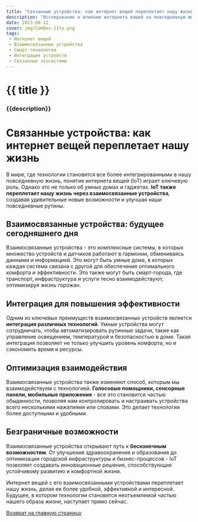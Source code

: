 ```yaml
---
title: "Связанные устройства: как интернет вещей переплетает нашу жизнь"
description: "Исследование о влиянии интернета вещей на повседневную жизнь через взаимосвязанные устройства."
date: 2023-08-12
cover: img/ComDev.11ty.png
tags:
 - Интернет вещей
 - Взаимосвязанные устройства
 - Смарт-технологии
 - Интеграция устройств
 - Связанные экосистемы
---
```

# {{ title }}
### {{description}}

# Связанные устройства: как интернет вещей переплетает нашу жизнь

В мире, где технологии становятся все более интегрированными в нашу повседневную жизнь, понятие интернета вещей (IoT) играет ключевую роль. Однако это не только об умных домах и гаджетах. **IoT также переплетает нашу жизнь через взаимосвязанные устройства**, создавая удивительные новые возможности и улучшая наши повседневные рутины.

## Взаимосвязанные устройства: будущее сегодняшнего дня

Взаимосвязанные устройства - это комплексные системы, в которых множество устройств и датчиков работают в гармонии, обмениваясь данными и информацией. Это могут быть умные дома, в которых каждая система связана с другой для обеспечения оптимального комфорта и эффективности. Это также могут быть смарт-города, где транспорт, инфраструктура и услуги тесно взаимодействуют, оптимизируя жизнь горожан.

## Интеграция для повышения эффективности

Одним из ключевых преимуществ взаимосвязанных устройств является **интеграция различных технологий**. Умные устройства могут сотрудничать, чтобы автоматизировать рутинные задачи, такие как управление освещением, температурой и безопасностью в доме. Такая интеграция позволяет не только улучшить уровень комфорта, но и сэкономить время и ресурсы.

## Оптимизация взаимодействия

Взаимосвязанные устройства также изменяют способ, которым мы взаимодействуем с технологией. **Голосовые помощники, сенсорные панели, мобильные приложения** - все это становится частью обыденности, позволяя нам контролировать и настраивать устройства всего несколькими нажатиями или словами. Это делает технологии более доступными и удобными.

## Безграничные возможности

Взаимосвязанные устройства открывают путь к **бесконечным возможностям**. От улучшения здравоохранения и образования до оптимизации городской инфраструктуры и бизнес-процессов - IoT позволяет создавать инновационные решения, способствующие устойчивому развитию и комфортной жизни.

Интернет вещей с его взаимосвязанными устройствами переплетает нашу жизнь, делая ее более удобной, эффективной и интересной. Будущее, в котором технологии становятся неотъемлемой частью нашего образа жизни, наступает прямо сейчас.

[Возврат на главную страницу](/)